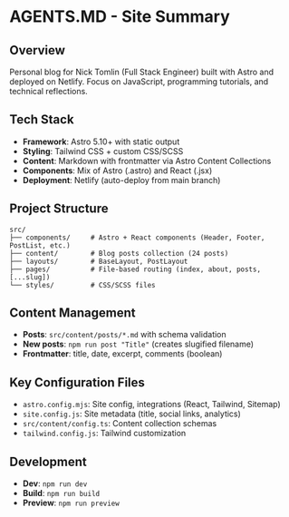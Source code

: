 # AGENTS.MD - Site Summary

## Overview
Personal blog for Nick Tomlin (Full Stack Engineer) built with Astro and deployed on Netlify. Focus on JavaScript, programming tutorials, and technical reflections.

## Tech Stack
- **Framework**: Astro 5.10+ with static output
- **Styling**: Tailwind CSS + custom CSS/SCSS
- **Content**: Markdown with frontmatter via Astro Content Collections
- **Components**: Mix of Astro (.astro) and React (.jsx)
- **Deployment**: Netlify (auto-deploy from main branch)

## Project Structure
```
src/
├── components/     # Astro + React components (Header, Footer, PostList, etc.)
├── content/        # Blog posts collection (24 posts)
├── layouts/        # BaseLayout, PostLayout
├── pages/          # File-based routing (index, about, posts, [...slug])
└── styles/         # CSS/SCSS files
```

## Content Management
- **Posts**: `src/content/posts/*.md` with schema validation
- **New posts**: `npm run post "Title"` (creates slugified filename)
- **Frontmatter**: title, date, excerpt, comments (boolean)

## Key Configuration Files
- `astro.config.mjs`: Site config, integrations (React, Tailwind, Sitemap)
- `site.config.js`: Site metadata (title, social links, analytics)
- `src/content/config.ts`: Content collection schemas
- `tailwind.config.js`: Tailwind customization

## Development
- **Dev**: `npm run dev`
- **Build**: `npm run build`
- **Preview**: `npm run preview`
